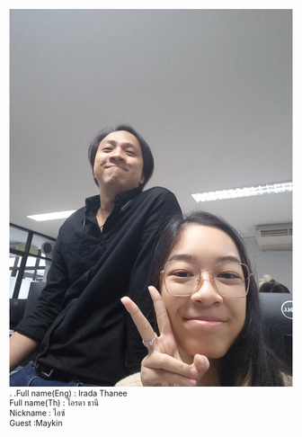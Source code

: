 ![alt text for screen readers](IMG_3418.JPG "Text to show on mouseover").
.Full name(Eng) : Irada Thanee  
Full name(Th) :  ไอรดา ธานี  
Nickname : ไอซ์  
Guest :Maykin  
